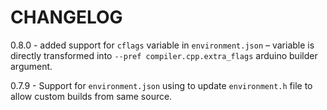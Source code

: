 # CHANGELOG

0.8.0 - added support for `cflags` variable in `environment.json` – variable is directly transformed into `--pref compiler.cpp.extra_flags` arduino builder argument.

0.7.9 - Support for `environment.json` using to update `environment.h` file to allow custom builds from same source.